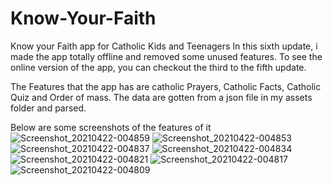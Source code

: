 # Know-Your-Faith
Know your Faith app for Catholic Kids and Teenagers
In this sixth update, i made the app totally offline and removed some unused features. 
To see the online version of the app, you can checkout the third to the fifth update. 

The Features that the app has are catholic Prayers, Catholic Facts, Catholic Quiz and Order of mass. 
The data are gotten from a json file in my assets folder and parsed. 

Below are some screenshots of the features of it
![Screenshot_20210422-004859](https://user-images.githubusercontent.com/60844538/115636292-f5f6ee80-a2a0-11eb-8b29-31ebf009aa52.png)
![Screenshot_20210422-004853](https://user-images.githubusercontent.com/60844538/115636304-fc856600-a2a0-11eb-9247-d2b4b7d6fce4.png)
![Screenshot_20210422-004837](https://user-images.githubusercontent.com/60844538/115636305-ff805680-a2a0-11eb-8038-6c1ad6c4b7dc.png)
![Screenshot_20210422-004834](https://user-images.githubusercontent.com/60844538/115636313-01e2b080-a2a1-11eb-8876-d4d0413d750b.png)
![Screenshot_20210422-004821](https://user-images.githubusercontent.com/60844538/115636314-03ac7400-a2a1-11eb-9484-767df5316656.png)
![Screenshot_20210422-004817](https://user-images.githubusercontent.com/60844538/115636318-04dda100-a2a1-11eb-8e04-2b0f278d8428.png)
![Screenshot_20210422-004809](https://user-images.githubusercontent.com/60844538/115636322-060ece00-a2a1-11eb-9295-c95a5d0c9707.png)

